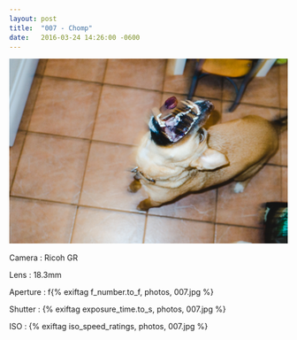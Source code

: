 ```yaml
---
layout: post
title:  "007 - Chomp"
date:   2016-03-24 14:26:00 -0600
---
```


![007 - Chomp](/photos/007.jpg)

Camera
: Ricoh GR

Lens
: 18.3mm

Aperture
: f{% exiftag f_number.to_f, photos, 007.jpg %}

Shutter
: {% exiftag exposure_time.to_s, photos, 007.jpg %}

ISO
: {% exiftag iso_speed_ratings, photos, 007.jpg %}
